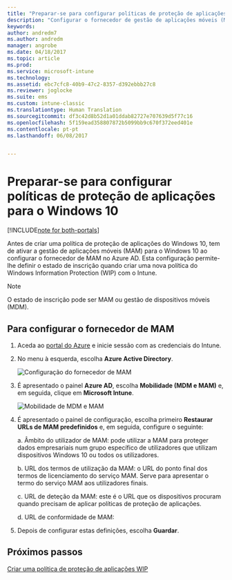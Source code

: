 ```yaml
---
title: "Preparar-se para configurar políticas de proteção de aplicações para o Windows 10"
description: "Configurar o fornecedor de gestão de aplicações móveis (MAM) no Azure AD"
keywords: 
author: andredm7
ms.author: andredm
manager: angrobe
ms.date: 04/18/2017
ms.topic: article
ms.prod: 
ms.service: microsoft-intune
ms.technology: 
ms.assetid: ebc7cfc8-40b9-47c2-8357-d392ebbb27c8
ms.reviewer: joglocke
ms.suite: ems
ms.custom: intune-classic
ms.translationtype: Human Translation
ms.sourcegitcommit: df3c42d8b52d1a01ddab82727e707639d5f77c16
ms.openlocfilehash: 5f159ead358807872b5099bb9c670f372eed401e
ms.contentlocale: pt-pt
ms.lasthandoff: 06/08/2017


---
```


# <a name="get-ready-to-configure-app-protection-policies-for-windows-10"></a>Preparar-se para configurar políticas de proteção de aplicações para o Windows 10

[!INCLUDE[note for both-portals](../includes/note-for-both-portals.md)]

Antes de criar uma política de proteção de aplicações do Windows 10, tem de ativar a gestão de aplicações móveis (MAM) para o Windows 10 ao configurar o fornecedor de MAM no Azure AD. Esta configuração permite-lhe definir o estado de inscrição quando criar uma nova política do Windows Information Protection (WIP) com o Intune.

> [!NOTE]
> O estado de inscrição pode ser MAM ou gestão de dispositivos móveis (MDM).

## <a name="to-configure-the-mam-provider"></a>Para configurar o fornecedor de MAM

1.  Aceda ao [portal do Azure](https://portal.azure.com/) e inicie sessão com as credenciais do Intune.

2.  No menu à esquerda, escolha **Azure Active Directory**.

    ![Configuração do fornecedor de MAM](../media/AppManagement/mam-provider-sc-1.png)

3.  É apresentado o painel **Azure AD**, escolha **Mobilidade (MDM e MAM)** e, em seguida, clique em **Microsoft Intune**.

    ![Mobilidade de MDM e MAM](../media/AppManagement/mam-provider-sc-2.png)

4.  É apresentado o painel de configuração, escolha primeiro **Restaurar URLs de MAM predefinidos** e, em seguida, configure o seguinte:

    a.  Âmbito do utilizador de MAM: pode utilizar a MAM para proteger dados empresariais num grupo específico de utilizadores que utilizam dispositivos Windows 10 ou todos os utilizadores.

    b.  URL dos termos de utilização da MAM: o URL do ponto final dos termos de licenciamento do serviço MAM. Serve para apresentar o termo do serviço MAM aos utilizadores finais.

    c.  URL de deteção da MAM: este é o URL que os dispositivos procuram quando precisam de aplicar políticas de proteção de aplicações.

    d.  URL de conformidade de MAM:

5.  Depois de configurar estas definições, escolha **Guardar**.

## <a name="next-steps"></a>Próximos passos

[Criar uma política de proteção de aplicações WIP](/intune-classic/deploy-use/create-windows-information-protection-policy-with-intune)

